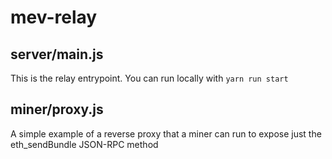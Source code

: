 # mev-relay

## server/main.js

This is the relay entrypoint. You can run locally with `yarn run start`

## miner/proxy.js

A simple example of a reverse proxy that a miner can run to expose just the eth_sendBundle JSON-RPC method
